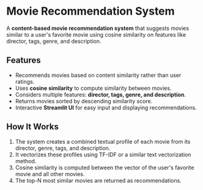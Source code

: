 
# Movie Recommendation System

A **content-based movie recommendation system** that suggests movies similar to a user's favorite movie using cosine similarity on features like director, tags, genre, and description.

## Features

* Recommends movies based on content similarity rather than user ratings.
* Uses **cosine similarity** to compute similarity between movies.
* Considers multiple features: **director, tags, genre, and description**.
* Returns movies sorted by descending similarity score.
* Interactive **Streamlit UI** for easy input and displaying recommendations.

## How It Works

1. The system creates a combined textual profile of each movie from its director, genre, tags, and description.
2. It vectorizes these profiles using TF-IDF or a similar text vectorization method.
3. Cosine similarity is computed between the vector of the user's favorite movie and all other movies.
4. The top-N most similar movies are returned as recommendations.

